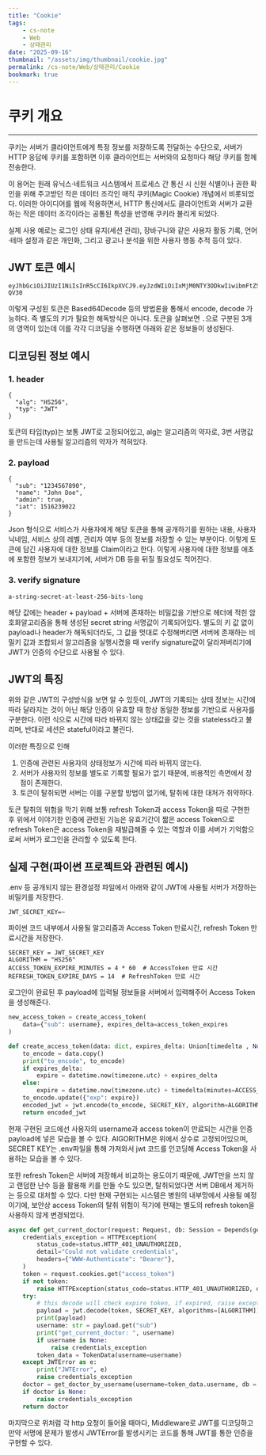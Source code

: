 ```yaml
---
title: "Cookie"
tags:
    - cs-note
    - Web
    - 상태관리
date: "2025-09-16"
thumbnail: "/assets/img/thumbnail/cookie.jpg"
permalink: /cs-note/Web/상태관리/Cookie
bookmark: true
---
```


# 쿠키 개요
---

쿠키는 서버가 클라이언트에게 특정 정보를 저장하도록 전달하는 수단으로, 서버가 HTTP 응답에 쿠키를 포함하면 이후 클라이언트는 서버와의 요청마다 해당 쿠키를 함께 전송한다.

이 용어는 원래 유닉스·네트워크 시스템에서 프로세스 간 통신 시 신원 식별이나 권한 확인을 위해 주고받던 작은 데이터 조각인 매직 쿠키(Magic Cookie) 개념에서 비롯되었다. 이러한 아이디어를 웹에 적용하면서, HTTP 통신에서도 클라이언트와 서버가 교환하는 작은 데이터 조각이라는 공통된 특성을 반영해 쿠키라 불리게 되었다.

실제 사용 예로는 로그인 상태 유지(세션 관리), 장바구니와 같은 사용자 활동 기록, 언어·테마 설정과 같은 개인화, 그리고 광고나 분석을 위한 사용자 행동 추적 등이 있다.

## JWT 토큰 예시
```
eyJhbGciOiJIUzI1NiIsInR5cCI6IkpXVCJ9.eyJzdWIiOiIxMjM0NTY3ODkwIiwibmFtZSI6IkpvaG4gRG9lIiwiYWRtaW4iOnRydWUsImlhdCI6MTUxNjIzOTAyMn0.KMUFsIDTnFmyG3nMiGM6H9FNFUROf3wh7SmqJp-QV30
```

이렇게 구성된 토큰은 Based64Decode 등의 방법론을 통해서 encode, decode 가능하다. 즉 별도의 키가 필요한 해독방식은 아니다.
토큰을 살펴보면 ``.``으로 구분된 3개의 영역이 있는데 이를 각각 디코딩을 수행하면 아래와 같은 정보들이 생성된다.

## 디코딩된 정보 예시

### 1. header
```
{
  "alg": "HS256",
  "typ": "JWT"
}
```

토큰의 타입(typ)는 보통 JWT로 고정되어있고, alg는 알고리즘의 약자로, 3번 서명값을 만드는데 사용될 알고리즘의 약자가 적혀있다.

### 2. payload
```
{
  "sub": "1234567890",
  "name": "John Doe",
  "admin": true,
  "iat": 1516239022
}
```

Json 형식으로 서비스가 사용자에게 해당 토큰을 통해 공개하기를 원하는 내용, 사용자 닉네임, 서비스 상의 레벨, 관리자 여부 등의 정보를 저장할 수 있는 부분이다. 이렇게 토큰에 담긴 사용자에 대한 정보를 Claim이라고 한다. 이렇게 사용자에 대한 정보를 애초에 포함한 정보가 보내지기에, 서버가 DB 등을 뒤질 필요성도 적어진다.

### 3. verify signature
```
a-string-secret-at-least-256-bits-long
```
해당 값에는 header + payload + 서버에 존재하는 비밀값을 기반으로 헤더에 적힌 암호화알고리즘을 통해 생성된 secret string 서명값이 기록되어있다. 별도의 키 값 없이 payload나 header가 해독되더라도, 그 값을 멋대로 수정해버리면 서버에 존재하는 비밀키 값과 조합되서 알고리즘을 실행시켰을 때 verify signature값이 달라져버리기에 JWT가 인증의 수단으로 사용될 수 있다.

## JWT의 특징

위와 같은 JWT의 구성방식을 보면 알 수 있듯이, JWT의 기록되는 상태 정보는 시간에 따라 달라지는 것이 아닌 해당 인증이 유효할 때 항상 동일한 정보를 기반으로 사용자를 구분한다. 이런 식으로 시간에 따라 바뀌지 않는 상태값을 갖는 것을 stateless라고 불리며, 반대로 세션은 stateful이라고 불린다.

이러한 특징으로 인해

1. 인증에 관련된 사용자의 상태정보가 시간에 따라 바뀌지 않는다.
2. 서버가 사용자의 정보를 별도로 기록할 필요가 없기 때문에, 비용적인 측면에서 장점이 존재한다.
3. 토큰이 탈취되면 서버는 이를 구분할 방법이 없기에, 탈취에 대한 대처가 취약하다.
   
토큰 탈취의 위험을 막기 위해 보통 refresh Token과 access Token을 따로 구현한 후 위에서 이야기한 인증에 관련된 기능은 유효기간이 짧은 access Token으로 refresh Token은 access Token을 재발급해줄 수 있는 역할과 이를 서버가 기억함으로써 서버가 로그인을 관리할 수 있도록 한다.

## 실제 구현(파이썬 프로젝트와 관련된 예시)

.env 등 공개되지 않는 환경설정 파일에서 아래와 같이 JWT에 사용될 서버가 저장하는 비밀키를 저장한다.
```
JWT_SECRET_KEY=~
```

파이썬 코드 내부에서 사용될 알고리즘과 Access Token 만료시간, refresh Token 만료시간을 저장한다.

```
SECRET_KEY = JWT_SECRET_KEY
ALGORITHM = "HS256"
ACCESS_TOKEN_EXPIRE_MINUTES = 4 * 60  # AccessToken 만료 시간
REFRESH_TOKEN_EXPIRE_DAYS = 14  # RefreshToken 만료 시간
```

로그인이 완료된 후 payload에 입력될 정보들을 서버에서 입력해주어 Access Token을 생성해준다.

```python
new_access_token = create_access_token(
    data={"sub": username}, expires_delta=access_token_expires
)

def create_access_token(data: dict, expires_delta: Union[timedelta , None] = None):
    to_encode = data.copy()
    print("to_encode", to_encode)
    if expires_delta:
        expire = datetime.now(timezone.utc) + expires_delta
    else:
        expire = datetime.now(timezone.utc) + timedelta(minutes=ACCESS_TOKEN_EXPIRE_MINUTES)
    to_encode.update({"exp": expire})
    encoded_jwt = jwt.encode(to_encode, SECRET_KEY, algorithm=ALGORITHM)
    return encoded_jwt
```

현재 구현된 코드에선 사용자의 username과 access token이 만료되는 시간을 인증 payload에 넣은 모습을 볼 수 있다. AlGORITHM은 위에서 상수로 고정되어있으며, SECRET KEY는 .env파일을 통해 가져와서 jwt 코드를 인코딩해 Access Token을 사용하는 모습을 볼 수 있다.

또한 refresh Token은 서버에 저장해서 비교하는 용도이기 때문에, JWT만을 쓰지 않고 랜덤한 난수 등을 활용해 키를 만들 수도 있으면, 탈취되었다면 서버 DB에서 제거하는 등으로 대처할 수 있다.
다만 현재 구현되는 시스템은 병원의 내부망에서 사용될 예정이기에, 보안상 access Token의 탈취 위험이 적기에 현재는 별도의 refresh token을 사용하지 않게 변경되었다.

```python
async def get_current_doctor(request: Request, db: Session = Depends(get_db)):
    credentials_exception = HTTPException(
        status_code=status.HTTP_401_UNAUTHORIZED,
        detail="Could not validate credentials",
        headers={"WWW-Authenticate": "Bearer"},
    )
    token = request.cookies.get("access_token")
    if not token:
        raise HTTPException(status_code=status.HTTP_401_UNAUTHORIZED, detail="Not authenticated")
    try:
        # this decode will check expire token, if expired, raise exception
        payload = jwt.decode(token, SECRET_KEY, algorithms=[ALGORITHM])
        print(payload)
        username: str = payload.get("sub")
        print("get_current_doctor: ", username)
        if username is None:
            raise credentials_exception
        token_data = TokenData(username=username)
    except JWTError as e:
        print("JWTError", e)
        raise credentials_exception
    doctor = get_doctor_by_username(username=token_data.username, db = db)[0]
    if doctor is None:
        raise credentials_exception
    return doctor
```

마지막으로 위처럼 각 http 요청이 들어올 때마다, Middleware로 JWT를 디코딩하고 만약 서명에 문제가 발생시 JWTError를 발생시키는 코드를 통해 JWT를 통한 인증을 구현할 수 있다.
